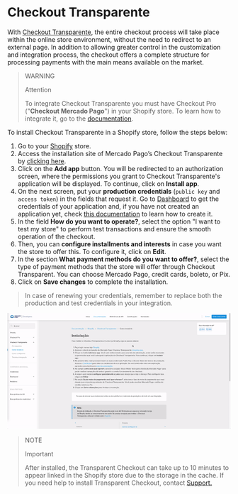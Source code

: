 # Checkout Transparente

With [Checkout Transparente](/developers/en/docs/checkout-api/landing), the entire checkout process will take place within the online store environment, without the need to redirect to an external page. In addition to allowing greater control in the customization and integration process, the checkout offers a complete structure for processing payments with the main means available on the market.

> WARNING
>
> Attention
>
> To integrate Checkout Transparente you must have Checkout Pro ("**Checkout Mercado Pago**") in your Shopify store. To learn how to integrate it, go to the [documentation](/developers/en/docs/shopify/integration-configuration/checkout-pro).

To install Checkout Transparente in a Shopify store, follow the steps below:

1. Go to your [Shopify](https://accounts.shopify.com/store-login) store.
2. Access the installation site of Mercado Pago’s Checkout Transparente by [clicking here](https://apps.shopify.com/checkout-transparente-mp).
3. Click on the **Add app** button. You will be redirected to an authorization screen, where the permissions you grant to Checkout Transparente's application will be displayed. To continue, click on **Install app**. 
4. On the next screen, put your **production credentials** (`public key` and `access token`) in the fields that request it. Go to [Dashboard](https://www.mercadopago.com.ar/developers/panel/app) to get the credentials of your application and, if you have not created an application yet, check [this documentation](/developers/en/docs/shopify/additional-content/your-integrations/introduction) to learn how to create it.
5. In the field **How do you want to operate?**, select the option "I want to test my store" to perform test transactions and ensure the smooth operation of the checkout.
6. Then, you can **configure installments and interests** in case you want the store to offer this. To configure it, click on **Edit**.
7. In the section **What payment methods do you want to offer?**, select the type of payment methods that the store will offer through Checkout Transparent. You can choose Mercado Pago, credit cards, boleto, or Pix.
8. Click on **Save changes** to complete the installation.

> In case of renewing your credentials, remember to replace both the production and test credentials in your integration.

![installation choapi](/images/shopify/configurar-chotransparente-pt.gif)

> NOTE
>
> Important
>
> After installed, the Transparent Checkout can take up to 10 minutes to appear linked in the Shopify store due to the storage in the cache. If you need help to install Transparent Checkout, contact [Support.](https://www.mercadopago.com/developers/en/support)